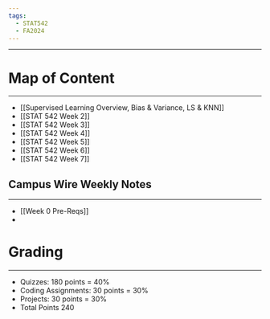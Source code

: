 ```yaml
---
tags:
  - STAT542
  - FA2024
---
```

---
# Map of Content
---
- [[Supervised Learning Overview, Bias & Variance, LS & KNN]]
- [[STAT 542 Week 2]]
- [[STAT 542 Week 3]]
- [[STAT 542 Week 4]]
- [[STAT 542 Week 5]]
- [[STAT 542 Week 6]]
- [[STAT 542 Week 7]]

## Campus Wire Weekly Notes
---
- [[Week 0 Pre-Reqs]]
- 
# Grading
---
- Quizzes: 180 points = 40%
- Coding Assignments: 30 points = 30%
- Projects: 30 points = 30%
- Total Points 240
